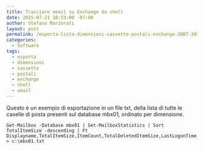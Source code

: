 ```yaml
---
title: Tracciare email su Exchange da shell
date: 2015-07-21 10:53:00 -07:00
author: Stefano Marzorati
layout: post
permalink: /esporta-lista-dimensioni-cassette-postali-exchange-2007-2010/
categories:
  - Software
tags:
  - esporta
  - dimensioni
  - cassette
  - postali
  - exchange
  - shell
  - email
---
```

Questo è un esempio di esportazione in un file txt, della lista di tutte le caselle di posta presenti sul database mbx01, ordinato per dimensione.   

	Get-Mailbox -Database mbx01 | Get-MailboxStatistics | Sort TotalItemSize -descending | Ft Displayname,TotalItemSize,ItemCount,TotalDeletedItemSize,LastLogonTime > c:\mbx01.txt